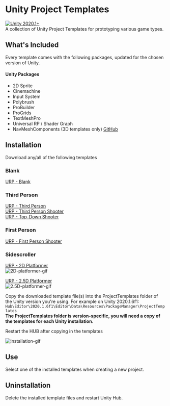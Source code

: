 # Unity Project Templates
[![Unity 2020.1+](https://img.shields.io/badge/unity-2020.1%2B-blue.svg)](https://unity3d.com/get-unity/download/archive)  
A collection of Unity Project Templates for prototyping various game types.

## What's Included
Every template comes with the following packages, updated for the chosen version of Unity.
#### Unity Packages
- 2D Sprite
- Cinemachine
- Input System
- Polybrush
- ProBuilder
- ProGrids
- TextMeshPro
- Universal RP / Shader Graph
- NavMeshComponents (3D templates only) [GitHub](https://github.com/Unity-Technologies/NavMeshComponents)

## Installation
Download any/all of the following templates  

### Blank
[URP - Blank](https://github.com/vfs-sct/UnityProjectTemplates/raw/blank/urp-blank.tgz)  

### Third Person
[URP - Third Person](https://github.com/vfs-sct/UnityProjectTemplates/raw/third-person/urp-third-person.tgz)  
[URP - Third Person Shooter](https://github.com/vfs-sct/UnityProjectTemplates/raw/third-person-shooter/urp-third-person-shooter.tgz)  
[URP - Top-Down Shooter](https://github.com/vfs-sct/UnityProjectTemplates/raw/top-down-shooter/urp-top-down-shooter.tgz)  

### First Person
[URP - First Person Shooter](https://github.com/vfs-sct/UnityProjectTemplates/raw/first-person-shooter/urp-first-person-shooter.tgz)  

### Sidescroller
[URP - 2D Platformer](https://github.com/vfs-sct/UnityProjectTemplates/raw/2D-platformer/urp-2D-platformer.tgz)  
![2D-platformer-gif](https://i.imgur.com/BB2vrW8.gif)  

[URP - 2.5D Platformer](https://github.com/vfs-sct/UnityProjectTemplates/raw/2.5D-platformer/urp-2.5D-platformer.tgz)  
![2.5D-platformer-gif](https://i.imgur.com/aJhnt64.gif)

Copy the downloaded template file(s) into the ProjectTemplates folder of the Unity version you're using. For example on Unity 2020.1.6f1:  
```Hub\Editor\2020.1.6f1\Editor\Data\Resources\PackageManager\ProjectTemplates```  
**The ProjectTemplates folder is version-specific, you will need a copy of the templates for each Unity installation.**

Restart the HUB after copying in the templates

![installation-gif](../main/Documentation/installation.gif)


## Use
Select one of the installed templates when creating a new project.

<Quin insert a screenshot>

## Uninstallation
Delete the installed template files and restart Unity Hub.
